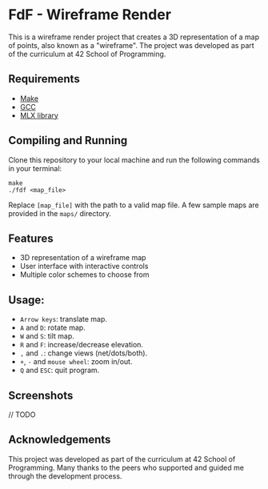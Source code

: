 # FdF - Wireframe Render

This is a wireframe render project that creates a 3D representation of a map of points, also known as a "wireframe". The project was developed as part of the curriculum at 42 School of Programming.

## Requirements

- [Make](https://www.gnu.org/software/make/)
- [GCC](https://gcc.gnu.org/)
- [MLX library](https://github.com/abouvier/minilibx)

## Compiling and Running

Clone this repository to your local machine and run the following commands in your terminal:
>
	make
	./fdf <map_file>

Replace `[map_file]` with the path to a valid map file. A few sample maps are provided in the `maps/` directory.

## Features

- 3D representation of a wireframe map
- User interface with interactive controls
- Multiple color schemes to choose from

## Usage:
* ```Arrow keys```: translate map.
* ```A``` and ```D```: rotate map.
* ```W``` and ```S```: tilt map.
* ```R``` and ```F```: increase/decrease elevation.
* ```,``` and ```.```: change views (net/dots/both).
* ```+```, ```-``` and ```mouse wheel```: zoom in/out.
* ```Q``` and ```ESC```: quit program.

## Screenshots

// TODO

## Acknowledgements

This project was developed as part of the curriculum at 42 School of Programming. Many thanks to the peers who supported and guided me through the development process.



